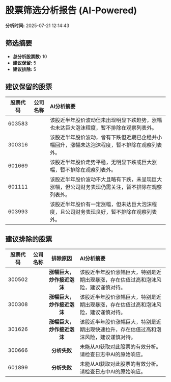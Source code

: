 # 股票筛选分析报告 (AI-Powered)

**分析时间:** 2025-07-21 12:14:43

## 筛选摘要

- **总分析股票数:** 10
- **建议保留:** 5
- **建议排除:** 5

## 建议保留的股票

| 股票代码 | 公司名称 | AI分析摘要 |
|:---:|:---:|:---|
| 603583 |  | 该股近半年股价波动但未出现明显下跌趋势，涨幅也未达巨大泡沫程度，暂不排除在观察列表外。 |
| 300316 |  | 该股近半年股价波动，曾有下跌但近期已企稳并小幅回升，涨幅未达泡沫程度，暂不排除在观察列表外。 |
| 601669 |  | 该股近半年股价走势平稳，无明显下跌或巨大涨幅，暂不排除在观察列表外。 |
| 601111 |  | 该股近半年股价波动不大且略有下跌，未呈现巨大涨幅，但公司财务表现仍需关注，暂不排除在观察列表外。 |
| 603993 |  | 该股近半年股价有一定涨幅，但未达巨大泡沫程度，且公司财务表现良好，暂不排除在观察列表外。 |

## 建议排除的股票

| 股票代码 | 公司名称 | 排除原因 | AI分析摘要 |
|:---:|:---:|:---:|:---|
| 300502 |  | **涨幅巨大，炒作接近泡沫** | 该股近半年股价涨幅巨大，特别是近期出现暴涨，存在估值过高和泡沫风险，建议谨慎对待。 |
| 300308 |  | **涨幅巨大，炒作接近泡沫** | 该股近半年股价涨幅巨大，特别是近期出现暴涨，存在估值过高和泡沫风险，建议谨慎对待。 |
| 301626 |  | **涨幅巨大，炒作接近泡沫** | 该股近半年股价涨幅巨大，特别是近期出现快速拉升，存在估值过高和泡沫风险，建议谨慎对待。 |
| 300666 |  | **分析失败** | 未能从AI获取对此股票的有效分析。请检查日志中AI的原始响应。 |
| 601899 |  | **分析失败** | 未能从AI获取对此股票的有效分析。请检查日志中AI的原始响应。 |
